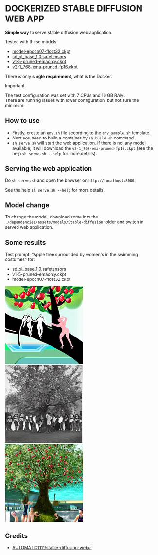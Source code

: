 # DOCKERIZED STABLE DIFFUSION WEB APP

**Simple way** to serve stable diffusion web application.

Tested with these models:

- [model-epoch07-float32.ckpt](https://huggingface.co/hakurei/waifu-diffusion-v1-3)
- [sd_xl_base_1.0.safetensors](https://huggingface.co/wangqyqq/sd_xl_base_1.0_inpainting_0.1.safetensors)
- [v1-5-pruned-emaonly.ckpt](https://huggingface.co/LarryAIDraw/v1-5-pruned-emaonly)
- [v2-1_768-ema-pruned-fp16.ckpt](https://huggingface.co/stabilityai/stable-diffusion-2-1)

There is only **single requirement**, what is the Docker.

<!-- markdownlint-disable MD033 -->
> [!IMPORTANT]
> The test configuration was set with 7 CPUs and 16 GB RAM.<br >
> There are running issues with lower configuration, but not sure the minimum.
<!-- markdownlint-enable MD033 -->

## How to use

- Firstly, create an `env.sh` file according to the `env_sample.sh` template.
- Next you need to build a container by `sh build.sh` command.
- `sh serve.sh` will start the web application. If there is not any model available, it will download the `v2-1_768-ema-pruned-fp16.ckpt` (see the help `sh serve.sh --help` for more details).

## Serving the web application

Do `sh serve.sh` and open the browser on `http://localhost:8080`.

See the help `sh serve.sh --help` for more details.

## Model change

To change the model, download some into the `./dependencies/assets/models/Stable-diffusion` folder and switch in served web application.

## Some results

Test prompt: "Apple tree surrounded by women's in the swimming costumes" for:

- sd_xl_base_1.0.safetensors
- v1-5-pruned-emaonly.ckpt
- model-epoch07-float32.ckpt

<!-- markdownlint-disable MD033 -->
<div style="display: inline-block">
    <img src="./generated/00000-2687079802.png?raw=true" alt="Image of the `sd_xl_base_1.0.safetensors`" width="256" />
    <img src="./generated/00000-561566944.png?raw=true" alt="Image of the `v1-5-pruned-emaonly.ckpt`" width="256" />
    <img src="./generated/00000-2010975715.png?raw=true" alt="Image of the `model-epoch07-float32.ckpt`" width="256" />
</div>
<!-- markdownlint-enable MD033 -->

## Credits

- [AUTOMATIC1111/stable-diffusion-webui](https://github.com/AUTOMATIC1111/stable-diffusion-webui.git)
